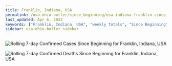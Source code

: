 ```yaml
---
title: Franklin, Indiana, USA
permalink: /usa-ohio-butler/since_beginning/usa-indiana-franklin-since_beginning.html
last_updated: Apr 6, 2022
keywords: ["Franklin, Indiana, USA", "weekly totals", "Since Beginning"]
sidebar: usa-ohio-butler_sidebar
---
```


![Rolling 7-day Confirmed Cases Since Beginning for Franklin, Indiana, USA](/covid_tracker/images/graphs/usa-indiana-franklin-rolling_7_days_confirmed-since_beginning_graph.png)

![Rolling 7-day Confirmed Deaths Since Beginning for Franklin, Indiana, USA](/covid_tracker/images/graphs/usa-indiana-franklin-rolling_7_days_deaths-since_beginning_graph.png)
